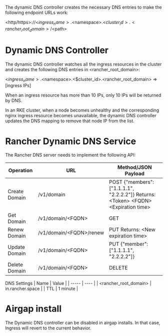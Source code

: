 The dynamic DNS controller creates the necessary DNS entries to make the following endpoint URLs work:

<http/https>://<$ingress_name>.<$namespace>.<$cluster_id>.<rancher_root_domain>/<$path>

<h1>Dynamic DNS Controller</h1>

The dynamic DNS controller watches all the ingress resources in the cluster and creates the following DNS entries in <rancher_root_domain>:

<$ingress_name>.<$namespace>.<$cluster_id>.<rancher_root_domain> => [ingress IPs]

When an ingress resource has more than 10 IPs, only 10 IPs will be returned by DNS.

In an RKE cluster, when a node becomes unhealthy and the corresponding nginx ingress resource becomes unavailable, the dynamic DNS controller updates the DNS mapping to remove that node IP from the list.

<h1>Rancher Dynamic DNS Service</h1>

The Rancher DNS server needs to implement the following API:

| Operation   |  URL  |  Method/JSON Payload |
|-----------|------|------|
| Create Domain	| /v1/domain	| POST {"members": ["1.1.1.1", "2.2.2.2"]} Returns: &lt;Token&gt; &lt;FQDN&gt; &lt;Expiration time&gt; |
| Get Domain	| /v1/domain/&lt;FQDN&gt; | GET 
| Renew Domain	| /v1/domain/&lt;FQDN&gt;/renew	| PUT Returns: &lt;New expiration time&gt; |
| Update Domain	| /v1/domain/&lt;FQDN&gt;	| PUT {"member": ["1.1.1.1", "2.2.2.2"]} |
| Delete Domain	| /v1/domain/&lt;FQDN&gt;	| DELETE

DNS Settings
| Name | Value |
| ----- | ---- |
| &lt;rancher_root_domain&gt; | in.rancher.space |
| TTL | 1 minute |

<h1>Airgap install</h1>
The Dynamic DNS controller can be disabled in airgap installs. In that case, Ingress will revert to the current behavior.


